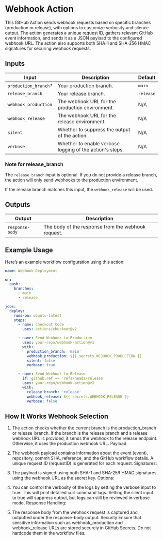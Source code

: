# Webhook Action

This GitHub Action sends webhook requests based on specific branches (production
or release), with options to customize verbosity and silence output. The action
generates a unique request ID, gathers relevant GitHub event information, and
sends it as a JSON payload to the configured webhook URL. The action also
supports both SHA-1 and SHA-256 HMAC signatures for securing webhook requests.

## Inputs

| Input                 | Description                                              | Default   |
| --------------------- | -------------------------------------------------------- | --------- |
| `production_branch`\* | Your production branch.                                  | `main`    |
| `release_branch`      | Your release branch.                                     | `release` |
| `webhook_production`  | The webhook URL for the production environment.          | N/A       |
| `webhook_release`     | The webhook URL for the release environment.             | N/A       |
| `silent`              | Whether to suppress the output of the action.            | N/A       |
| `verbose`             | Whether to enable verbose logging of the action's steps. | N/A       |

### Note for release_branch

The `release_branch` input is optional. If you do not provide a release branch,
the action will only send webhooks to the production environment.

If the release branch matches this input, the `webhook_release` will be used.

## Outputs

| Output          | Description                                        |
| --------------- | -------------------------------------------------- |
| `response-body` | The body of the response from the webhook request. |

## Example Usage

Here’s an example workflow configuration using this action:

```yaml
name: Webhook Deployment

on:
  push:
    branches:
      - main
      - release

jobs:
  deploy:
    runs-on: ubuntu-latest
    steps:
      - name: Checkout Code
        uses: actions/checkout@v2

      - name: Send Webhook to Production
        uses: your-repo/webhook-action@v1
        with:
          production_branch: 'main'
          webhook_production: ${{ secrets.WEBHOOK_PRODUCTION }}
          silent: false
          verbose: true

      - name: Send Webhook to Release
        if: github.ref == 'refs/heads/release'
        uses: your-repo/webhook-action@v1
        with:
          release_branch: 'release'
          webhook_release: ${{ secrets.WEBHOOK_RELEASE }}
          verbose: false
```

## How It Works Webhook Selection

1. The action checks whether the current branch is the production_branch or
   release_branch. If the branch is the release branch and a release webhook URL
   is provided, it sends the webhook to the release endpoint. Otherwise, it uses
   the production webhook URL. Payload:

2. The webhook payload contains information about the event (event), repository,
   commit SHA, reference, and the GitHub workflow details. A unique request ID
   (requestID) is generated for each request. Signatures:

3. The payload is signed using both SHA-1 and SHA-256 HMAC signatures, using the
   webhook URL as the secret key. Options:

4. You can control the verbosity of the logs by setting the verbose input to
   true. This will print detailed curl command logs. Setting the silent input to
   true will suppress output, but logs can still be reviewed in verbose mode.
   Response Handling:

5. The response body from the webhook request is captured and outputted under
   the response-body output. Security Ensure that sensitive information such as
   webhook_production and webhook_release URLs are stored securely in GitHub
   Secrets. Do not hardcode them in the workflow files.
